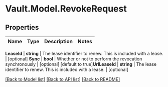 # Vault.Model.RevokeRequest

## Properties

Name | Type | Description | Notes
------------ | ------------- | ------------- | -------------

**LeaseId** | **string** | The lease identifier to renew. This is included with a lease. | [optional] **Sync** | **bool** | Whether or not to perform the revocation synchronously | [optional] [default to true]**UrlLeaseId** | **string** | The lease identifier to renew. This is included with a lease. | [optional] 

[[Back to Model list]](../README.md#documentation-for-models) [[Back to API list]](../README.md#documentation-for-api-endpoints) [[Back to README]](../README.md)

